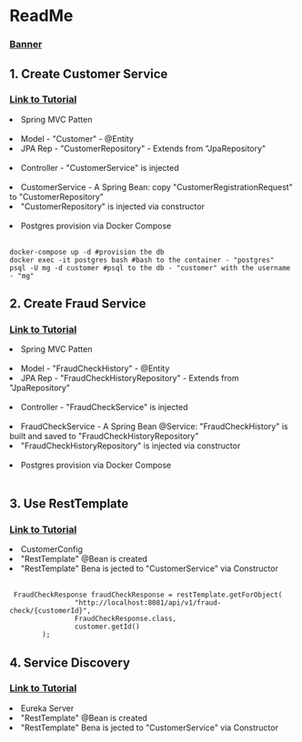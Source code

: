 <h1>ReadMe</h1>

<h3> <a href="https://devops.datenkollektiv.de/banner.txt/index.html">Banner</a></h3>

<h2>1. Create Customer Service</h2>
<h3><a href="https://www.youtube.com/watch?v=p485kUNpPvE&list=PLwvrYc43l1Mwqpf9i-1B1gXfMeHOm6DeY"> Link to Tutorial</a></h3>
<li>Spring MVC Patten </li><br>
<li>Model - "Customer" - @Entity </li>
<li>JPA Rep - "CustomerRepository" - Extends from "JpaRepository" </li>
<br>
<li>Controller - "CustomerService" is injected </li>
<br>
<li>CustomerService - A Spring Bean: copy "CustomerRegistrationRequest" to "CustomerRepository" </li>
<li>"CustomerRepository" is injected via constructor</li>
<br>
<li>Postgres provision via Docker Compose</li>
<br>

```
docker-compose up -d #provision the db
docker exec -it postgres bash #bash to the container - "postgres"
psql -U mg -d customer #psql to the db - "customer" with the username - "mg"
```

<h2>2. Create Fraud Service</h2>
<h3><a href="https://www.youtube.com/watch?v=QWOgkI4DuE8&t=552s"> Link to Tutorial</a></h3>
<li>Spring MVC Patten </li><br>
<li>Model - "FraudCheckHistory" - @Entity </li>
<li>JPA Rep - "FraudCheckHistoryRepository" - Extends from "JpaRepository" </li>
<br>
<li>Controller - "FraudCheckService" is injected </li>
<br>
<li>FraudCheckService - A Spring Bean @Service: "FraudCheckHistory" is built and saved to "FraudCheckHistoryRepository" </li>
<li>"FraudCheckHistoryRepository" is injected via constructor</li>
<br>
<li>Postgres provision via Docker Compose</li>
<br>

<h2>3. Use RestTemplate</h2>
<h3><a href="https://www.youtube.com/watch?v=l2LY5KqY8Mg"> Link to Tutorial</a></h3>
<li>CustomerConfig </li>
<li>"RestTemplate" @Bean is created</li>
<li>"RestTemplate" Bena is jected to "CustomerService" via Constructor</li><br>

```
 FraudCheckResponse fraudCheckResponse = restTemplate.getForObject(
                "http://localhost:8081/api/v1/fraud-check/{customerId}",
                FraudCheckResponse.class,
                customer.getId()
        );
```
<h2>4. Service Discovery</h2>
<h3><a href="https://youtu.be/-gLLeoS1m6s"> Link to Tutorial</a></h3>
<li>Eureka Server</li>
<li>"RestTemplate" @Bean is created</li>
<li>"RestTemplate" Bena is jected to "CustomerService" via Constructor</li><br>

